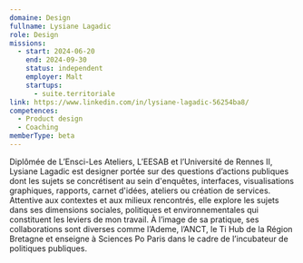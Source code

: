 ```yaml
---
domaine: Design
fullname: Lysiane Lagadic
role: Design
missions:
  - start: 2024-06-20
    end: 2024-09-30
    status: independent
    employer: Malt
    startups:
      - suite.territoriale
link: https://www.linkedin.com/in/lysiane-lagadic-56254ba8/
competences:
  - Product design
  - Coaching
memberType: beta
---
```

Diplômée de L’Ensci-Les Ateliers, L’EESAB et l’Université de Rennes II, Lysiane Lagadic est designer portée sur des questions d’actions publiques dont les sujets se concrétisent au sein d'enquêtes, interfaces, visualisations graphiques, rapports, carnet d'idées, ateliers ou création de services. Attentive aux contextes et aux milieux rencontrés, elle explore les sujets dans ses dimensions sociales, politiques et environnementales qui constituent les leviers de mon travail. À l’image de sa pratique, ses collaborations sont diverses comme l’Ademe, l’ANCT, le Ti Hub de la Région Bretagne et enseigne à Sciences Po Paris dans le cadre de l’incubateur de politiques publiques.